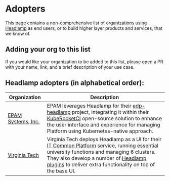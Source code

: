 # Adopters

This page contains a non-comprehensive list of organizations using [Headlamp](https://headlamp.dev) as end users, or to build higher layer products and services, that we know of.

## Adding your org to this list

If you would like your organization to be added to this list, please open a PR with your name, link, and a brief description of your use case.

## Headlamp adopters (in alphabetical order):

| Organization                                 | Description                                          |
| -------------------------------------------- | ---------------------------------------------------- |
| [EPAM Systems, Inc.](https://epam.com/)      | EPAM leverages Headlamp for their [edp-headlamp](https://github.com/epam/edp-headlamp) project, integrating it within their [KubeRocketCI](https://docs.kuberocketci.io/) open-source solution to enhance the user interface and experience for managing Platform using Kubernetes-native approach. |
| [Virginia Tech](https://vt.edu/)             | Virginia Tech deploys Headlamp as a UI for their [IT Common Platform](https://docs.platform.it.vt.edu/) service, running essential university functions and managing 6 clusters. They also develop a number of [Headlamp plugins](https://code.vt.edu/it-common-platform/platform-support/headlamp-plugins) to deliver extra functionality on top of the base UI. |
